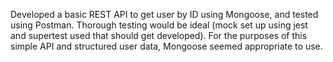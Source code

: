 Developed a basic REST API to get user by ID using Mongoose, and tested using Postman. Thorough testing would be ideal (mock set up using jest and supertest used that should get developed). For the purposes of this simple API and structured user data, Mongoose seemed appropriate to use. 
